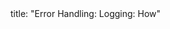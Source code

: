 <frontmatter>
title: "Error Handling: Logging: How"
</frontmatter>

<include src="index-body.md" boilerplate />

